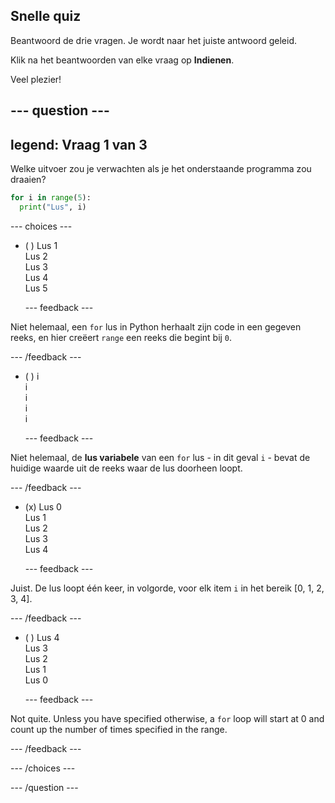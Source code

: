 ## Snelle quiz

Beantwoord de drie vragen. Je wordt naar het juiste antwoord geleid.

Klik na het beantwoorden van elke vraag op **Indienen**.

Veel plezier!

--- question ---
---
legend: Vraag 1 van 3
---

Welke uitvoer zou je verwachten als je het onderstaande programma zou draaien?

```python
for i in range(5):
  print("Lus", i)
```

--- choices ---

- ( ) Lus 1 <br> Lus 2 <br> Lus 3 <br> Lus 4 <br> Lus 5

  --- feedback ---

Niet helemaal, een `for` lus in Python herhaalt zijn code in een gegeven reeks, en hier creëert `range` een reeks die begint bij `0`.

  --- /feedback ---

- ( ) i <br> i <br> i <br> i <br> i

  --- feedback ---

Niet helemaal, de **lus variabele** van een `for` lus - in dit geval `i` - bevat de huidige waarde uit de reeks waar de lus doorheen loopt.

  --- /feedback ---

- (x) Lus 0 <br> Lus 1 <br> Lus 2 <br> Lus 3 <br> Lus 4

  --- feedback ---

Juist. De lus loopt één keer, in volgorde, voor elk item `i` in het bereik [0, 1, 2, 3, 4].

  --- /feedback ---

- ( ) Lus 4 <br> Lus 3 <br> Lus 2 <br> Lus 1 <br> Lus 0

  --- feedback ---

Not quite. Unless you have specified otherwise, a `for` loop will start at 0 and count up the number of times specified in the range.

  --- /feedback ---

--- /choices ---

--- /question ---

